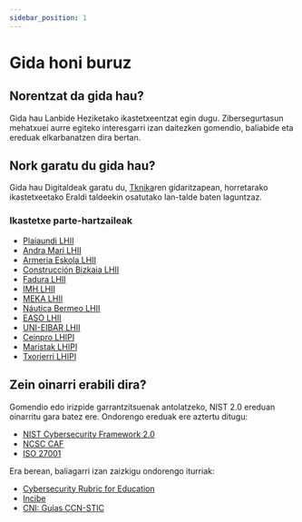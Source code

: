 ```yaml
---
sidebar_position: 1
---
```


# Gida honi buruz

## Norentzat da gida hau?

Gida hau Lanbide Heziketako ikastetxeentzat egin dugu. Zibersegurtasun mehatxuei aurre egiteko interesgarri izan daitezken gomendio, baliabide eta ereduak elkarbanatzen dira bertan.

## Nork garatu du gida hau?

Gida hau Digitaldeak garatu du, [Tknika](https://tknika.eus)ren gidaritzapean, horretarako ikastetxeetako Eraldi taldeekin osatutako lan-talde baten laguntzaz.

### Ikastetxe parte-hartzaileak

- [Plaiaundi LHII](https://plaiaundi.hezkuntza.net/)
- [Andra Mari LHII](https://fpandramari.eus/)
- [Armeria Eskola LHII](https://armeriaeskola.eus/)
- [Construcción Bizkaia LHII](https://www.construccionbizkaia.com/)
- [Fadura LHII](https://www.fadura.eus/)
- [IMH LHII](https://www.imh.eu)
- [MEKA LHII](https://meka-elgoibar.hezkuntza.net)
- [Náutica Bermeo LHII](https://www.nautikaeskola.com/)
- [EASO LHII](https://www.ikaslangipuzkoa.eus/es/centros/CIFP-politecnico-easo)
- [UNI-EIBAR LHII](https://www.uni.eus/)
- [Ceinpro LHIPI](https://www.ceinpro.es/)
- [Maristak LHIPI](https://maristak.com/)
- [Txorierri LHIPI](https://politeknikatxorierri.eus/)

## Zein oinarri erabili dira?

Gomendio edo irizpide garrantzitsuenak antolatzeko, NIST 2.0 ereduan oinarritu gara batez ere. Ondorengo ereduak ere aztertu ditugu:

- [NIST Cybersecurity Framework 2.0](https://csrc.nist.gov/pubs/cswp/29/the-nist-cybersecurity-framework-20/ipd)
- [NCSC CAF](https://www.ncsc.gov.uk/collection/caf)
- [ISO 27001](https://www.iso.org/standard/27001)

Era berean, baliagarri izan zaizkigu ondorengo iturriak:

- [Cybersecurity Rubric for Education](https://www.cybersecurityrubric.org/)
- [Incibe](https://www.incibe.es/)
- [CNI: Guías CCN-STIC](https://www.ccn-cert.cni.es/es/guias.html)
